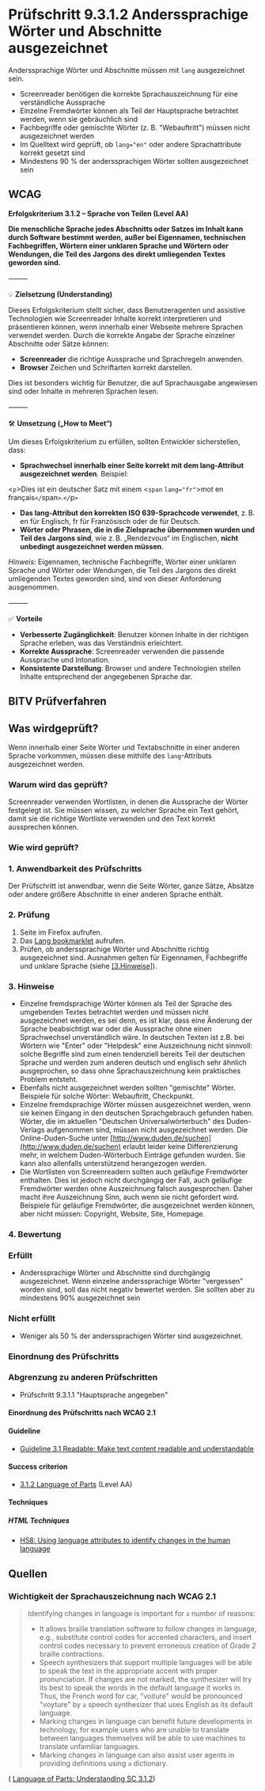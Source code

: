# Prüfschritt 9.3.1.2 Anderssprachige Wörter und Abschnitte ausgezeichnet

Anderssprachige Wörter und Abschnitte müssen mit `lang` ausgezeichnet sein.

-   Screenreader benötigen die korrekte Sprachauszeichnung für eine verständliche Aussprache
-   Einzelne Fremdwörter können als Teil der Hauptsprache betrachtet werden, wenn sie gebräuchlich sind
-   Fachbegriffe oder gemischte Wörter (z. B. "Webauftritt") müssen nicht ausgezeichnet werden
-   Im Quelltext wird geprüft, ob `lang="en"` oder andere Sprachattribute korrekt gesetzt sind
-   Mindestens 90 % der anderssprachigen Wörter sollten ausgezeichnet sein

## WCAG

**Erfolgskriterium 3.1.2 – Sprache von Teilen (Level AA)**

**Die menschliche Sprache jedes Abschnitts oder Satzes im Inhalt kann durch Software bestimmt werden, außer bei Eigennamen, technischen Fachbegriffen, Wörtern einer unklaren Sprache und Wörtern oder Wendungen, die Teil des Jargons des direkt umliegenden Textes geworden sind.**  

⸻

💡 **Zielsetzung (Understanding)**

Dieses Erfolgskriterium stellt sicher, dass Benutzeragenten und assistive Technologien wie Screenreader Inhalte korrekt interpretieren und präsentieren können, wenn innerhalb einer Webseite mehrere Sprachen verwendet werden. Durch die korrekte Angabe der Sprache einzelner Abschnitte oder Sätze können: 
- **Screenreader** die richtige Aussprache und Sprachregeln anwenden.
- **Browser** Zeichen und Schriftarten korrekt darstellen.

Dies ist besonders wichtig für Benutzer, die auf Sprachausgabe angewiesen sind oder Inhalte in mehreren Sprachen lesen.

⸻

🛠️ **Umsetzung („How to Meet“)**

Um dieses Erfolgskriterium zu erfüllen, sollten Entwickler sicherstellen, dass:
- **Sprachwechsel innerhalb einer Seite korrekt mit dem lang-Attribut ausgezeichnet werden**.
Beispiel:

<`p`>Dies ist ein deutscher Satz mit einem <`span` `lang="fr"`>mot en français`</`span`>`.`</`p`>`


- **Das lang-Attribut den korrekten ISO 639-Sprachcode verwendet**, z. B. en für Englisch, fr für Französisch oder de für Deutsch.
- **Wörter oder Phrasen, die in die Zielsprache übernommen wurden und Teil des Jargons sind**, wie z. B. „Rendezvous“ im Englischen, **nicht unbedingt ausgezeichnet werden müssen**. 

*Hinweis*: Eigennamen, technische Fachbegriffe, Wörter einer unklaren Sprache und Wörter oder Wendungen, die Teil des Jargons des direkt umliegenden Textes geworden sind, sind von dieser Anforderung ausgenommen.  

⸻

✅ **Vorteile**
- **Verbesserte Zugänglichkeit**: Benutzer können Inhalte in der richtigen Sprache erleben, was das Verständnis erleichtert.
- **Korrekte Aussprache**: Screenreader verwenden die passende Aussprache und Intonation.
- **Konsistente Darstellung**: Browser und andere Technologien stellen Inhalte entsprechend der angegebenen Sprache dar.


## BITV Prüfverfahren

## Was wirdgeprüft?

Wenn innerhalb einer Seite Wörter und Textabschnitte in einer anderen Sprache vorkommen, müssen diese mithilfe des `lang`\-Attributs ausgezeichnet werden.

### Warum wird das geprüft?

Screenreader verwenden Wortlisten, in denen die Aussprache der Wörter festgelegt ist. Sie müssen wissen, zu welcher Sprache ein Text gehört, damit sie die richtige Wortliste verwenden und den Text korrekt aussprechen können.

### Wie wird geprüft?

### 1\. Anwendbarkeit des Prüfschritts

Der Prüfschritt ist anwendbar, wenn die Seite Wörter, ganze Sätze, Absätze oder andere größere Abschnitte in einer anderen Sprache enthält.

### 2\. Prüfung

1.  Seite im Firefox aufrufen.
2.  Das [Lang bookmarklet](https://www.bitvtest.de/bitv_test/das_testverfahren_im_detail/werkzeugliste.html) aufrufen.
3.  Prüfen, ob anderssprachige Wörter und Abschnitte richtig ausgezeichnet sind. Ausnahmen gelten für Eigennamen, Fachbegriffe und unklare Sprache (siehe [\[3.Hinweise\]](#3.Hinweise)).

### 3\. Hinweise

-   Einzelne fremdsprachige Wörter können als Teil der Sprache des umgebenden Textes betrachtet werden und müssen nicht ausgezeichnet werden, es sei denn, es ist klar, dass eine Änderung der Sprache beabsichtigt war oder die Aussprache ohne einen Sprachwechsel unverständlich wäre. In deutschen Texten ist z.B. bei Wörtern wie "Enter" oder "Helpdesk" eine Auszeichnung nicht sinnvoll: solche Begriffe sind zum einen tendenziell bereits Teil der deutschen Sprache und werden zum anderen deutsch und englisch sehr ähnlich ausgeprochen, so dass ohne Sprachauszeichnung kein praktisches Problem entsteht.
-   Ebenfalls nicht ausgezeichnet werden sollten "gemischte" Wörter. Beispiele für solche Wörter: Webauftritt, Checkpunkt.
-   Einzelne fremdsprachige Wörter müssen ausgezeichnet werden, wenn sie keinen Eingang in den deutschen Sprachgebrauch gefunden haben. Wörter, die im aktuellen "Deutschen Universalwörterbuch" des Duden-Verlags aufgenommen sind, müssen nicht ausgezeichnet werden. Die Online-Duden-Suche unter [http://www.duden.de/suchen](http://www.duden.de/suchen) erlaubt leider keine Differenzierung mehr, in welchem Duden-Wörterbuch Einträge gefunden wurden. Sie kann also allenfalls unterstützend herangezogen werden.
-   Die Wortlisten von Screenreadern sollten auch geläufige Fremdwörter enthalten. Dies ist jedoch nicht durchgängig der Fall, auch geläufige Fremdwörter werden ohne Auszeichnung falsch ausgesprochen. Daher macht ihre Auszeichnung Sinn, auch wenn sie nicht gefordert wird. Beispiele für geläufige Fremdwörter, die ausgezeichnet werden können, aber nicht müssen: Copyright, Website, Site, Homepage.

### 4\. Bewertung

### Erfüllt

-   Anderssprachige Wörter und Abschnitte sind durchgängig ausgezeichnet. Wenn einzelne anderssprachige Wörter "vergessen" worden sind, soll das nicht negativ bewertet werden. Sie sollten aber zu mindestens 90% ausgezeichnet sein

### Nicht erfüllt

-   Weniger als 50 % der anderssprachigen Wörter sind ausgezeichnet.

### Einordnung des Prüfschritts

### Abgrenzung zu anderen Prüfschritten

-   Prüfschritt 9.3.1.1 "Hauptsprache angegeben"

#### Einordnung des Prüfschritts nach WCAG 2.1

#### Guideline

-   [Guideline 3.1 Readable: Make text content readable and understandable](https://www.w3.org/TR/WCAG21/#readable)

#### Success criterion

-   [3.1.2 Language of Parts](https://www.w3.org/TR/WCAG21/#language-of-parts) (Level AA)

#### Techniques

##### HTML Techniques

-   [H58: Using language attributes to identify changes in the human language](https://www.w3.org/WAI/WCAG21/Techniques/html/H58.html)

## Quellen

### Wichtigkeit der Sprachauszeichnung nach WCAG 2.1

> Identifying changes in language is important for `a` number of reasons:
>
> -   It allows braille translation software to follow changes in language, e.g., substitute control codes for accented characters, and insert control codes necessary to prevent erroneous creation of Grade 2 braille contractions.
> -   Speech synthesizers that support multiple languages will be able to speak the text in the appropriate accent with proper pronunciation. If changes are not marked, the synthesizer will try its best to speak the words in the default language it works in. Thus, the French word for car, "voiture" would be pronounced "voyture" by `a` speech synthesizer that uses English as its default language.
> -   Marking changes in language can benefit future developments in technology, for example users who are unable to translate between languages themselves will be able to use machines to translate unfamiliar languages.
> -   Marking changes in language can also assist user agents in providing definitions using `a` dictionary.

( [Language of Parts: Understanding SC 3.1.2](https://www.w3.org/WAI/WCAG21/Understanding/language-of-parts.html))
